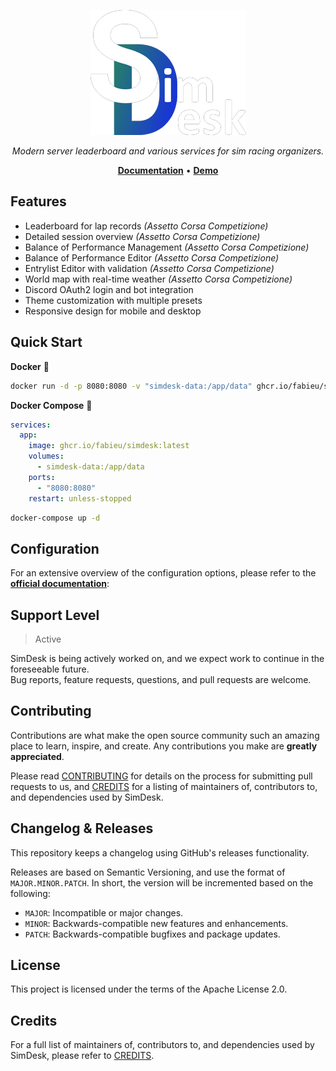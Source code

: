 <p align="center">
    <img src="docs/img/logo_h_200.png" alt="SimDesk Logo">
</p>

<!--include-docs-start-->
<p align="center">
    <em>Modern server leaderboard and various services for sim racing organizers.</em>
</p>
<p align="center">
    <a href="https://docs.simdesk.eu/"><b>Documentation</b></a> • 
    <a href="https://simdesk.eu/"><b>Demo</b></a>
</p>

## Features

- Leaderboard for lap records _(Assetto Corsa Competizione)_
- Detailed session overview _(Assetto Corsa Competizione)_
- Balance of Performance Management _(Assetto Corsa Competizione)_
- Balance of Performance Editor _(Assetto Corsa Competizione)_
- Entrylist Editor with validation _(Assetto Corsa Competizione)_
- World map with real-time weather _(Assetto Corsa Competizione)_
- Discord OAuth2 login and bot integration
- Theme customization with multiple presets
- Responsive design for mobile and desktop

## Quick Start

**Docker** 🐳

```bash
docker run -d -p 8080:8080 -v "simdesk-data:/app/data" ghcr.io/fabieu/simdesk:latest
```

**Docker Compose** 🐳

```yaml
services:
  app:
    image: ghcr.io/fabieu/simdesk:latest
    volumes:
      - simdesk-data:/app/data
    ports:
      - "8080:8080"
    restart: unless-stopped
```

```bash
docker-compose up -d
```

## Configuration

For an extensive overview of the configuration options, please refer to the [**official documentation**][config-url]:

## Support Level

> Active

SimDesk is being actively worked on, and we expect work to continue in the foreseeable future.  
Bug reports, feature requests, questions, and pull requests are welcome.

## Contributing

Contributions are what make the open source community such an amazing place to learn, inspire, and create. Any
contributions you make are **greatly appreciated**.

Please read [CONTRIBUTING][contributing-url] for details on the process
for submitting pull requests to us, and [CREDITS][credits-url] for a listing of maintainers of,
contributors to, and dependencies used by SimDesk.

## Changelog & Releases

This repository keeps a changelog using GitHub's releases functionality.

Releases are based on Semantic Versioning, and use the format of `MAJOR.MINOR.PATCH`. In short, the version will be
incremented based on the following:

- `MAJOR`: Incompatible or major changes.
- `MINOR`: Backwards-compatible new features and enhancements.
- `PATCH`: Backwards-compatible bugfixes and package updates.

## License

This project is licensed under the terms of the Apache License 2.0.

## Credits

For a full list of maintainers of, contributors to, and dependencies used by SimDesk, please refer
to [CREDITS][credits-url].

[config-url]: https://docs.simdesk.eu/config/overview

[credits-url]: https://docs.simdesk.eu/credits/

[contributing-url]: https://docs.simdesk.eu/contributing/